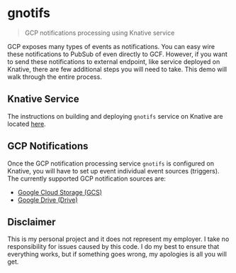 # gnotifs

> GCP notifications processing using Knative service

GCP exposes many types of events as notifications. You can easy wire these notifications to PubSub of even directly to GCF. However, if you want to send these notifications to external endpoint, like service deployed on Knative, there are few additional steps you will need to take. This demo will walk through the entire process.

## Knative Service

The instructions on building and deploying `gnotifs` service on Knative are located [here](cmd/service/README.md).

## GCP Notifications

Once the GCP notification processing service `gnotifs` is configured on Knative, you will have to set up event individual event sources (triggers). The currently supported GCP notification sources are:

* [Google Cloud Storage (GCS)](pkg/gcs/README.md)
* [Google Drive (Drive)](pkg/drive/README.md)

## Disclaimer

This is my personal project and it does not represent my employer. I take no responsibility for issues caused by this code. I do my best to ensure that everything works, but if something goes wrong, my apologies is all you will get.


